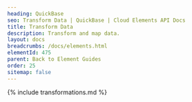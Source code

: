 ```yaml
---
heading: QuickBase
seo: Transform Data | QuickBase | Cloud Elements API Docs
title: Transform Data
description: Transform and map data.
layout: docs
breadcrumbs: /docs/elements.html
elementId: 475
parent: Back to Element Guides
order: 25
sitemap: false
---
```


{% include transformations.md %}

